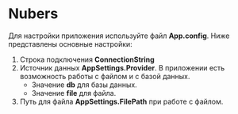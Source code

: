 # Nubers
Для настройки приложения используйте файл **App.config**. Ниже представлены основные настройки:
1. Строка подключения **ConnectionString**
2. Источник данных **AppSettings.Provider**. В приложении есть возможность работы с файлом и с базой данных.
   - Значение **db** для базы данных.
   - Значение **file** для файла.
3. Путь для файла **AppSettings.FilePath** при работе с файлом.
